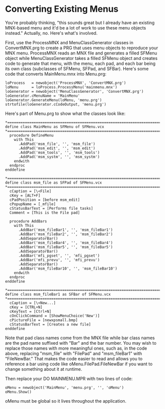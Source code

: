 ﻿# Converting Existing Menus

You're probably thinking, "this sounds great but I already have an existing MNX-based menu and it'd be a lot of work to use these menu objects instead." Actually, no. Here's what's involved.

First, use the ProcessMNX and MenuClassGenerator classes in ConvertMNX.prg to create a PRG that uses menu objects to reproduce your MNX menu. ProcessMNX reads an MNX file and generates a filled SFMenu object while MenuClassGenerator takes a filled SFMenu object and creates code to generate that menu, with the menu, each pad, and each bar being its own class (subclasses of SFMenu, SFPad, and SFBar). Here's some code that converts MainMenu.mnx into Menu.prg:

```foxpro
loProcess   = newobject('ProcessMNX', 'ConvertMNX.prg')
loMenu      = loProcess.ProcessMenu('mainmenu.mnx')
loGenerator = newobject('MenuClassGenerator', 'ConvertMNX.prg')
loGenerator.cMenuName = 'MainMenu'
loGenerator.GenerateMenu(loMenu, 'menu.prg')
strtofile(loGenerator.cCodeOutput, 'menu.prg')
```

Here's part of Menu.prg to show what the classes look like:

```foxpro
*=============================================================================
define class MainMenu as SFMenu of SFMenu.vcx
*=============================================================================
  procedure DefineMenu
    with This
      .AddPad('msm_file', '', 'msm_file')
      .AddPad('msm_edit', '', 'msm_edit')
      .AddPad('msm_tools', '', 'msm_tools')
      .AddPad('msm_systm', '', 'msm_systm')
    endwith
  endproc
enddefine

*=============================================================================
define class msm_file as SFPad of SFMenu.vcx
*=============================================================================
  cCaption = [\<File]
  cKey = [ALT+F]
  cPadPosition = [before msm_edit]
  cPopupName = [_mfile]
  cStatusBarText = [Performs file tasks]
  Comment = [This is the File pad]

  procedure AddBars
    with This
      .AddBar('msm_fileBar1', '', 'msm_fileBar1')
      .AddBar('msm_fileBar2', '', 'msm_fileBar2')
      .AddSeparatorBar()
      .AddBar('msm_fileBar4', '', 'msm_fileBar4')
      .AddBar('msm_fileBar5', '', 'msm_fileBar5')
      .AddSeparatorBar()
      .AddBar('mfi_pgset', '', 'mfi_pgset')
      .AddBar('mfi_prevu', '', 'mfi_prevu')
      .AddSeparatorBar()
      .AddBar('msm_fileBar10', '', 'msm_fileBar10')
    endwith
  endproc
enddefine

*=============================================================================
define class msm_fileBar1 as SFBar of SFMenu.vcx
*=============================================================================
  cCaption = [\<New...]
  cKey = [CTRL+N]
  cKeyText = [Ctrl+N]
  cOnClickCommand = [ShowMenuChoice('New')]
  cPictureFile = [newxpsmall.bmp]
  cStatusBarText = [Creates a new file]
enddefine
```

Note that pad class names come from the MNX file while bar class names are the pad name suffixed with "Bar" and the bar number. You may wish to replace those names with more meaningful ones, such as, in the code above, replacing "msm_file" with "FilePad" and "msm_fileBar1" with "FileNewBar." That makes the code easier to read and allows you to reference a bar using code like oMenu.FilePad.FileNewBar if you want to change something about it at runtime.

Then replace your DO MAINMENU.MPR with two lines of code:

```foxpro
oMenu = newobject('MainMenu', 'menu.prg', '', 'oMenu')
oMenu.Show()
```

oMenu must be global so it lives throughout the application.
